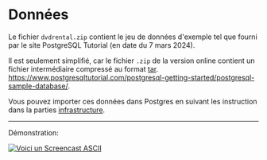 Données
=

Le fichier `dvdrental.zip` contient le jeu de données d'exemple tel que fourni par le site PostgreSQL Tutorial (en date du 7 mars 2024).

Il est seulement simplifié, car le fichier `.zip` de la version online contient un fichier intermédiaire compressé au format [tar](https://fr.wikipedia.org/wiki/Tar_(informatique)).
<br>https://www.postgresqltutorial.com/postgresql-getting-started/postgresql-sample-database/.

Vous pouvez importer ces données dans Postgres en suivant les instruction dans la parties [infrastructure](../infra#population-du-jeu-de-données-dexemple).

---
Démonstration:

[![Voici un Screencast ASCII](https://asciinema.org/a/EVZs5veCbKuXhTlbAKkONR0EA.svg)](https://asciinema.org/a/EVZs5veCbKuXhTlbAKkONR0EA)
